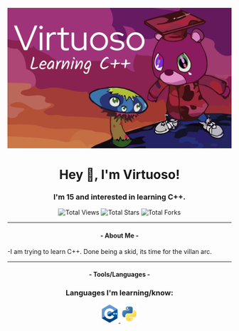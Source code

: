 ![Header](https://github.com/ItsVirtuoso/ItsVirtuoso/blob/main/Banner.png)
<h1 align="center">Hey 👋, I'm Virtuoso!</h1>
<h3 align="center">I'm 15 and interested in learning C++.</h3>

<p align="center">
<img src="https://img.shields.io/badge/dynamic/json?&label=Total Views&color=ae24d7&style=flat&style=for-the-badge&query=%24.stars&url=https://api.github-star-counter.workers.dev/user/ItsVirtuoso" alt="Total Views" />
<img src="https://img.shields.io/badge/dynamic/json?&label=Total Stars&color=ff0000&style=flat&style=for-the-badge&query=%24.stars&url=https://api.github-star-counter.workers.dev/user/ItsVirtuoso" alt="Total Stars" ></a>
<img src="https://img.shields.io/badge/dynamic/json?&label=Total Forks&color=ff7700&style=flat&style=for-the-badge&query=%24.forks&url=https://api.github-star-counter.workers.dev/user/ItsVirtuoso" alt="Total Forks"></a> </p>

---

<h4 align="center">- About Me - </h4>

-I am trying to learn C++. Done being a skid, its time for the villan arc.
  
---

<h4 align="center">- Tools/Languages -</h4>

<h3 align="center">Languages I'm learning/know:</h3>
<p align="center"> <a href="https://www.learncpp.com/" target="_blank" rel="noreferrer"> <img src="https://raw.githubusercontent.com/devicons/devicon/master/icons/cplusplus/cplusplus-original.svg" alt="cplusplus" width="40" height="40"/> </a> <a href="https://www.python.org" target="_blank" rel="noreferrer"> <img src="https://raw.githubusercontent.com/devicons/devicon/master/icons/python/python-original.svg" alt="python" width="40" height="40"/> </a> </p>
